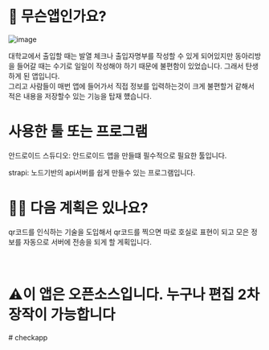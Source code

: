 # 🤔 무슨앱인가요?
![image](https://user-images.githubusercontent.com/78072355/123194808-10885680-d4e2-11eb-8a1c-fd28d4fec819.png)

대학교에서 출입할 때는 발열 체크나 출입자명부를 작성할 수 있게 되어있지만 동아리방을 들어갈 때는 수기로 일일이 작성해야 하기 때문에 불편함이 있었습니다. 그래서 탄생하게 된 앱입니다.<br>
그리고 사람들이 매번 앱에 들어가서 직접 정보를 입력하는것이 크게 불편할거 같해서 적은 내용을 저장할수 있는 기능을 탑재 헀습니다.

# 사용한 툴 또는 프로그램

안드로이드 스듀디오: 안드로이드 앱을 만들떄 필수적으로 필요한 툴입니다. <br>


strapi: 노드기반의 api서버를 쉽게 만들수 있는 프로그램입니다. <br>

# 🙋‍♂️ 다음 계획은 있나요?
qr코드를 인식하는 기술을 도입해서 qr코드를 찍으면 따로 호실로 표현이 되고 모은 정보를 자동으로 서버에 전송을 되게 할 게획입니다.
<br>
<br>
<br>
<h1>⚠이 앱은 오픈소스입니다. 누구나 편집 2차 장작이 가능합니다</h2>
# checkapp
